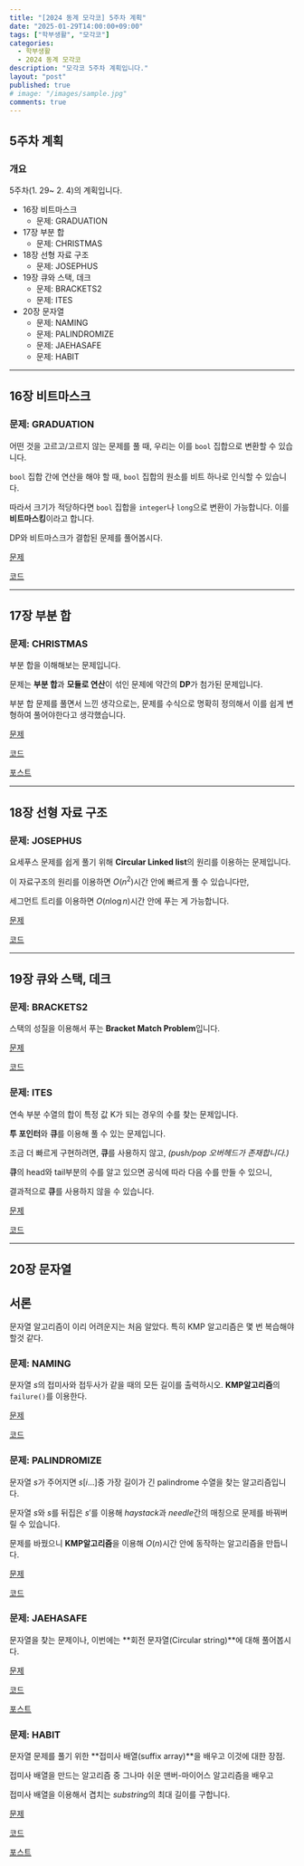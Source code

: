 ```yaml
---
title: "[2024 동계 모각코] 5주차 계획"
date: "2025-01-29T14:00:00+09:00"
tags: ["학부생활", "모각코"]
categories: 
  - 학부생활
  - 2024 동계 모각코
description: "모각코 5주차 계획입니다."
layout: "post"
published: true
# image: "/images/sample.jpg"
comments: true
---
```


## 5주차 계획
### 개요
5주차(1. 29~ 2. 4)의 계획입니다.
- 16장 비트마스크
  - 문제: GRADUATION
- 17장 부분 합
  - 문제: CHRISTMAS
- 18장 선형 자료 구조
  - 문제: JOSEPHUS
- 19장 큐와 스택, 데크
  - 문제: BRACKETS2
  - 문제: ITES
- 20장 문자열
  - 문제: NAMING
  - 문제: PALINDROMIZE
  - 문제: JAEHASAFE
  - 문제: HABIT

* * *

## 16장 비트마스크
### 문제: GRADUATION
어떤 것을 고르고/고르지 않는 문제를 풀 때, 우리는 이를 `bool` 집합으로 변환할 수 있습니다.

`bool` 집합 간에 연산을 해야 할 때, `bool` 집합의 원소를 비트 하나로 인식할 수 있습니다.

따라서 크기가 적당하다면 `bool` 집합을 `integer`나 `long`으로 변환이 가능합니다. 이를 **비트마스킹**이라고 합니다.

DP와 비트마스크가 결합된 문제를 풀어봅시다.

[문제](https://algospot.com/judge/problem/read/GRADUATION)

[코드](https://github.com/sossos5989/algorithm/blob/main/algospot/graduation.cc)

* * *

## 17장 부분 합
### 문제: CHRISTMAS  
부분 합을 이해해보는 문제입니다.

문제는 **부분 합**과 **모듈로 연산**이 섞인 문제에 약간의 **DP**가 첨가된 문제입니다.

부분 합 문제를 풀면서 느낀 생각으로는, 문제를 수식으로 명확히 정의해서 이를 쉽게 변형하여 풀어야한다고 생각했습니다.

[문제](https://algospot.com/judge/problem/read/CHRISTMAS)

[코드](https://github.com/sossos5989/algorithm/blob/main/algospot/christmas.cc)

[포스트](https://sossos5989.github.io/posts/%EC%95%8C%EA%B3%A0%EB%A6%AC%EC%A6%98/%EC%A2%85%EB%A7%8C%EB%B6%81/14/)

* * *

## 18장 선형 자료 구조
### 문제: JOSEPHUS  
요세푸스 문제를 쉽게 풀기 위해 **Circular Linked list**의 원리를 이용하는 문제입니다.

이 자료구조의 원리를 이용하면 $O(n^2)$시간 안에 빠르게 풀 수 있습니다만,

세그먼트 트리를 이용하면 $O(n \log n)$시간 안에 푸는 게 가능합니다.

[문제](https://algospot.com/judge/problem/read/JOSEPHUS)

[코드](https://github.com/sossos5989/algorithm/blob/main/algospot/josephus.cc)

* * *

## 19장 큐와 스택, 데크
### 문제: BRACKETS2  
스택의 성질을 이용해서 푸는 **Bracket Match Problem**입니다.

[문제](https://algospot.com/judge/problem/read/BRACKETS2)

[코드](https://github.com/sossos5989/algorithm/blob/main/algospot/brackets2.cc)

### 문제: ITES  
연속 부분 수열의 합이 특정 값 K가 되는 경우의 수를 찾는 문제입니다.

**투 포인터**와 **큐**를 이용해 풀 수 있는 문제입니다.

조금 더 빠르게 구현하려면, **큐**를 사용하지 않고, *(push/pop 오버헤드가 존재합니다.)*

**큐**의 head와 tail부분의 수를 알고 있으면 공식에 따라 다음 수를 만들 수 있으니, 

결과적으로 **큐**를 사용하지 않을 수 있습니다.

[문제](https://algospot.com/judge/problem/read/ITES)

[코드](https://github.com/sossos5989/algorithm/blob/main/algospot/ites.cc)

* * *

## 20장 문자열
## 서론
문자열 알고리즘이 이리 어려운지는 처음 알았다. 특히 KMP 알고리즘은 몇 번 복습해야할것 같다.

### 문제: NAMING
문자열 $s$의 접미사와 접두사가 같을 때의 모든 길이를 출력하시오. **KMP알고리즘**의 `failure()`를 이용한다.

[문제](https://algospot.com/judge/problem/read/NAMING)

[코드](https://github.com/sossos5989/algorithm/blob/main/algospot/naming.cc)

### 문제: PALINDROMIZE
문자열 $s$가 주어지면 $s[i...]$중 가장 길이가 긴 palindrome 수열을 찾는 알고리즘입니다.

문자열 $s$와 $s$를 뒤집은 $s'$를 이용해 $haystack$과 $needle$간의 매칭으로 문제를 바꿔버릴 수 있습니다.

문제를 바꿨으니 **KMP알고리즘**을 이용해 $O(n)$시간 안에 동작하는 알고리즘을 만듭니다.

[문제](https://algospot.com/judge/problem/read/PALINDROMIZE)

[코드](https://github.com/sossos5989/algorithm/blob/main/algospot/palindromize.cc)

### 문제: JAEHASAFE
문자열을 찾는 문제이나, 이번에는 **회전 문자열(Circular string)**에 대해 풀어봅시다.

[문제](https://algospot.com/judge/problem/read/JAEHASAFE)

[코드](https://github.com/sossos5989/algorithm/blob/main/algospot/jaehasafe.cc)

[포스트](https://sossos5989.github.io/posts/%EC%95%8C%EA%B3%A0%EB%A6%AC%EC%A6%98/%EC%A2%85%EB%A7%8C%EB%B6%81/15/)

### 문제: HABIT
문자열 문제를 풀기 위한 **접미사 배열(suffix array)**을 배우고 이것에 대한 장점.

접미사 배열을 만드는 알고리즘 중 그나마 쉬운 맨버-마이어스 알고리즘을 배우고

접미사 배열을 이용해서 겹치는 $substring$의 최대 길이를 구합니다.

[문제](https://algospot.com/judge/problem/read/HABIT)

[코드](https://github.com/sossos5989/algorithm/blob/main/algospot/habit.cc)

[포스트](https://sossos5989.github.io/posts/%EC%95%8C%EA%B3%A0%EB%A6%AC%EC%A6%98/%EC%A2%85%EB%A7%8C%EB%B6%81/16/)
